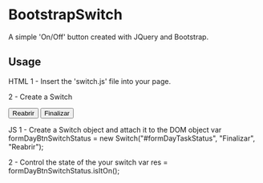 # BootstrapSwitch
A simple 'On/Off' button created with JQuery and Bootstrap.

## Usage
HTML
  1 - Insert the 'switch.js' file into your page.
    <link rel="stylesheet" type="text/css" href="../path/switch.css"/>
    <script src="../path/switch.js"></script>
    
  2 - Create a Switch
    <div class="switch">
			<div id="formDayTaskStatus" class="btn-group btn-switch" role="group" aria-label="Button group with nested dropdown">
				<button type="button" class="btn btn-info switched-off">Reabrir</button>
				<button type="button" class="btn btn-danger">Finalizar</button>
			</div>
	</div>
	
JS
  1 - Create a Switch object and attach it to the DOM object
    var formDayBtnSwitchStatus = new Switch("#formDayTaskStatus", "Finalizar", "Reabrir");
  
  2 - Control the state of the your switch
    var res = formDayBtnSwitchStatus.isItOn();
